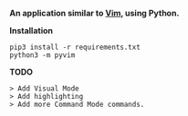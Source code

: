 **An application similar to [Vim](https://github.com/vim/vim), using Python.**

**Installation**
```
pip3 install -r requirements.txt
python3 -m pyvim
```

**TODO**
```
> Add Visual Mode
> Add highlighting
> Add more Command Mode commands.
```
